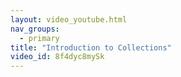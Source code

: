 ```yaml
---
layout: video_youtube.html
nav_groups:
  - primary
title: "Introduction to Collections"
video_id: 8f4dyc8mySk
---
```




